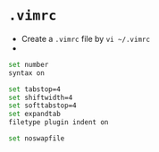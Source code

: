 # `.vimrc`

- Create a `.vimrc` file by `vi ~/.vimrc` 
- 
```bash
set number
syntax on

set tabstop=4
set shiftwidth=4
set softtabstop=4
set expandtab
filetype plugin indent on

set noswapfile
```
